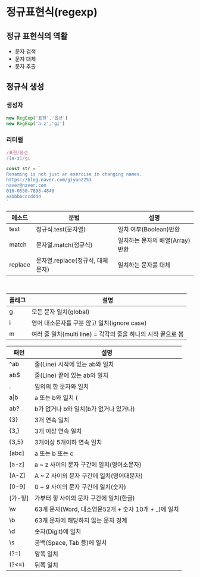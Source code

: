 # 정규표현식(regexp)

## 정규 표현식의 역활
- 문자 검색
- 문자 대체
- 문자 추출

## 정규식 생성
### 생성자
```js
new RegExp('표현','옵션')
new RegExp('a-z','gi')
```
### 리터럴
```js
/표현/옵션
/[a-z]/gi
```

```js
const str = `
Renaming is not just an exercise in changing names. 
https://blog.naver.com/giyun2253
naver@naver.com
010-0550-7898-4848
aabbbbcccdddd
`
```
메소드 | 문법 | 설명
--|--|--
test | 정규식.test(문자열) | 일치 여부(Boolean)반환
match | 문자열.match(정규식) | 일치하는 문자의 배열(Array)반환
replace | 문자열.replace(정규식, 대체문자) | 일치하는 문자를 대체

</br>

플래그 | 설명
--|--
g | 모든 문자 일치(global)
i | 영어 대소문자를 구분 않고 일치(ignore case)
m | 여러 줄 일치(multi line) = 각각의 줄을 하나의 시작 끝으로 봄

패턴 | 설명
--|--
^ab | 줄(Line) 시작에 있는 ab와 일치
ab$ | 줄(Line) 끝에 있는 ab와 일치
. | 임의의 한 문자와 일치
a&verbar;b | a 또는 b와 일치      (|버티컬바 대신 &verbar; 을 입력하면 마크다운에서됨)
ab? | b가 없거나 b와 일치(b가 없거나 있거나)
{3} | 3개 연속 일치
{3,}| 3개 이상 연속 일치
{3,5}| 3개이상 5개이하 연속 일치
[abc]| a 또는 b 또는 c
[a-z]| a ~ z 사이의 문자 구간에 일치(영어소문자)
[A-Z]| A ~ Z 사이의 문자 구간에 일치(영어대문자)
[0-9]| 0 ~ 9 사이의 문자 구간에 일치(숫자)
[가-힣]| 가부터 힣 사이의 문자 구간에 일치(한글)
\w   | 63개 문자(Word, 대소영문52개 + 숫자 10개 + _)에 일치
\b   | 63개 문자에 해당하지 않는 문자 경계
\d   | 숫자(Digit)에 일치
\s   | 공백(Space, Tab 등)에 일치
(?=) | 앞쪽 일치
(?<=)| 뒤쪽 일치